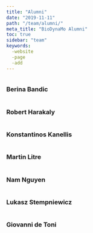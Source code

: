 ```yaml
---
title: "Alumni"
date: "2019-11-11"
path: "/team/alumni/"
meta_title: "BioDynaMo Alumni"
toc: true
sidebar: "team"
keywords:
  -website
  -page
  -add
---
```


<div class="teamdiv">
    <img src="/images/team/berina-bandic.jpg" alt="" >
    <h3>Berina Bandic</h3>
    <p></p>
</div>

<div class="teamdiv">
    <img src="/images/team/robert-harakaly.jpg" alt="" >
    <h3>Robert Harakaly</h3>
    <p></p>
</div>

<div class="teamdiv">
    <img src="/images/team/konstantinos-kanellis.jpg" alt="" >
    <h3>Konstantinos Kanellis</h3>
    <p></p>
</div>

<div class="teamdiv">
    <img src="/images/team/placeholder.png" alt="" >
    <h3>Martin Litre</h3>
    <p></p>
</div>

<div class="teamdiv">
    <img src="/images/team/placeholder.png" alt="" >
    <h3>Nam Nguyen</h3>
    <p></p>
</div>

<div class="teamdiv">
    <img src="/images/team/placeholder.png" alt="" >
    <h3>Lukasz Stempniewicz</h3>
    <p></p>
</div>

<div class="teamdiv">
    <img src="/images/team/giovanni-de-toni.jpg" alt="" >
    <h3>Giovanni de Toni</h3>
    <p></p>
</div>

